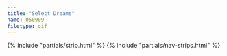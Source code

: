 ```yaml
---
title: "Select Dreams"
name: 050909
filetype: gif
---
```


{% include "partials/strip.html" %}
{% include "partials/nav-strips.html" %}